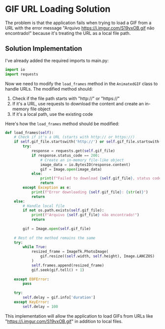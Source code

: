 # GIF URL Loading Solution

The problem is that the application fails when trying to load a GIF from a URL with the error message "Arquivo https://i.imgur.com/S19vxOB.gif não encontrado!" because it's treating the URL as a local file path.

## Solution Implementation

I've already added the required imports to main.py:
```python
import io
import requests
```

Now we need to modify the `load_frames` method in the `AnimatedGIF` class to handle URLs. The modified method should:

1. Check if the file path starts with "http://" or "https://"
2. If it's a URL, use requests to download the content and create an in-memory file object
3. If it's a local path, use the existing code

Here's how the `load_frames` method should be modified:

```python
def load_frames(self):
    # Check if it's a URL (starts with http:// or https://)
    if self.gif_file.startswith('http://') or self.gif_file.startswith('https://'):
        try:
            response = requests.get(self.gif_file)
            if response.status_code == 200:
                # Create an in-memory file-like object
                image_data = io.BytesIO(response.content)
                gif = Image.open(image_data)
            else:
                print(f"Failed to download {self.gif_file}, status code: {response.status_code}")
                return
        except Exception as e:
            print(f"Error downloading {self.gif_file}: {str(e)}")
            return
    else:
        # Handle local file
        if not os.path.exists(self.gif_file):
            print(f"Arquivo {self.gif_file} não encontrado!")
            return
        
        gif = Image.open(self.gif_file)
    
    # Rest of the method remains the same
    try:
        while True:
            resized_frame = ImageTk.PhotoImage(
                gif.resize((self.width, self.height), Image.LANCZOS)
            )
            self.frames.append(resized_frame)
            gif.seek(gif.tell() + 1)
           
    except EOFError:
        pass
    
    try:
        self.delay = gif.info['duration']
    except KeyError:
        self.delay = 100
```

This implementation will allow the application to load GIFs from URLs like "https://i.imgur.com/S19vxOB.gif" in addition to local files.